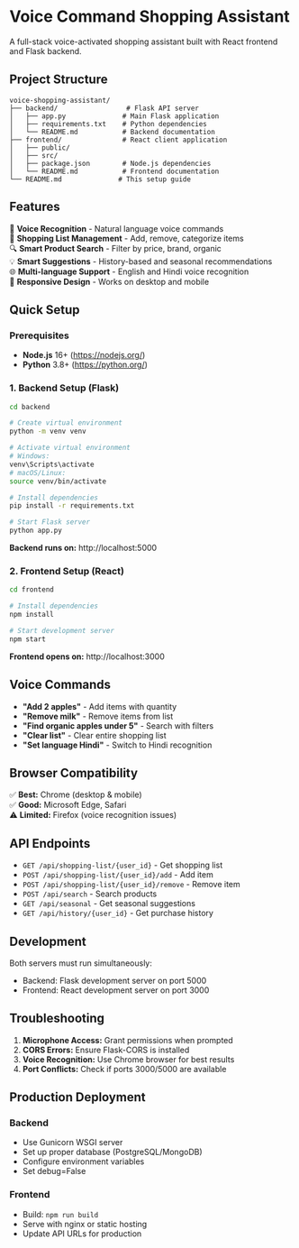 # Voice Command Shopping Assistant

A full-stack voice-activated shopping assistant built with React frontend and Flask backend.

## Project Structure

```
voice-shopping-assistant/
├── backend/                 # Flask API server
│   ├── app.py              # Main Flask application
│   ├── requirements.txt    # Python dependencies
│   └── README.md           # Backend documentation
├── frontend/               # React client application
│   ├── public/
│   ├── src/
│   ├── package.json        # Node.js dependencies
│   └── README.md           # Frontend documentation
└── README.md              # This setup guide
```

## Features

🎤 **Voice Recognition** - Natural language voice commands  
🛒 **Shopping List Management** - Add, remove, categorize items  
🔍 **Smart Product Search** - Filter by price, brand, organic  
💡 **Smart Suggestions** - History-based and seasonal recommendations  
🌐 **Multi-language Support** - English and Hindi voice recognition  
📱 **Responsive Design** - Works on desktop and mobile  

## Quick Setup

### Prerequisites

- **Node.js** 16+ (https://nodejs.org/)
- **Python** 3.8+ (https://python.org/)

### 1. Backend Setup (Flask)

```bash
cd backend

# Create virtual environment
python -m venv venv

# Activate virtual environment
# Windows:
venv\Scripts\activate
# macOS/Linux:
source venv/bin/activate

# Install dependencies
pip install -r requirements.txt

# Start Flask server
python app.py
```

**Backend runs on:** http://localhost:5000

### 2. Frontend Setup (React)

```bash
cd frontend

# Install dependencies
npm install

# Start development server
npm start
```

**Frontend opens on:** http://localhost:3000

## Voice Commands

- **"Add 2 apples"** - Add items with quantity
- **"Remove milk"** - Remove items from list
- **"Find organic apples under 5"** - Search with filters
- **"Clear list"** - Clear entire shopping list
- **"Set language Hindi"** - Switch to Hindi recognition

## Browser Compatibility

✅ **Best:** Chrome (desktop & mobile)  
✅ **Good:** Microsoft Edge, Safari  
⚠️ **Limited:** Firefox (voice recognition issues)

## API Endpoints

- `GET /api/shopping-list/{user_id}` - Get shopping list
- `POST /api/shopping-list/{user_id}/add` - Add item
- `POST /api/shopping-list/{user_id}/remove` - Remove item
- `POST /api/search` - Search products
- `GET /api/seasonal` - Get seasonal suggestions
- `GET /api/history/{user_id}` - Get purchase history

## Development

Both servers must run simultaneously:
- Backend: Flask development server on port 5000
- Frontend: React development server on port 3000

## Troubleshooting

1. **Microphone Access:** Grant permissions when prompted
2. **CORS Errors:** Ensure Flask-CORS is installed
3. **Voice Recognition:** Use Chrome browser for best results
4. **Port Conflicts:** Check if ports 3000/5000 are available

## Production Deployment

### Backend
- Use Gunicorn WSGI server
- Set up proper database (PostgreSQL/MongoDB)
- Configure environment variables
- Set debug=False

### Frontend
- Build: `npm run build`
- Serve with nginx or static hosting
- Update API URLs for production


